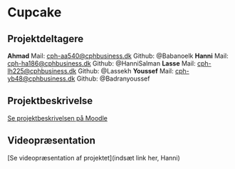 # Cupcake

## Projektdeltagere

**Ahmad**
Mail: cph-aa540@cphbusiness.dk
Github: @Babanoelk
**Hanni**
Mail: cph-ha186@cphbusiness.dk
Github: @HanniSalman
**Lasse**
Mail: cph-lh225@cphbusiness.dk
Github: @Lassekh
**Youssef**
Mail: cph-yb48@cphbusiness.dk
Github: @Badranyoussef

## Projektbeskrivelse

[Se projektbeskrivelsen på Moodle](https://cphbusiness.mrooms.net/mod/assign/view.php?id=625177)

## Videopræsentation

[Se videopræsentation af projektet](indsæt link her, Hanni)
